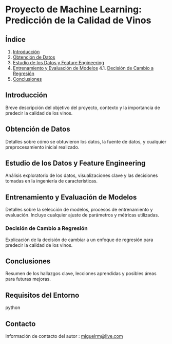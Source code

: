 # Proyecto de Machine Learning: Predicción de la Calidad de Vinos

## Índice
1. [Introducción](#introducción)
2. [Obtención de Datos](#obtención-de-datos)
3. [Estudio de los Datos y Feature Engineering](#estudio-de-los-datos-y-feature-engineering)
4. [Entrenamiento y Evaluación de Modelos](#entrenamiento-y-evaluación-de-modelos)
    4.1. [Decisión de Cambio a Regresión](#decisión-de-cambio-a-regresión)
5. [Conclusiones](#conclusiones)

## Introducción <a id="introducción"></a>
Breve descripción del objetivo del proyecto, contexto y la importancia de predecir la calidad de los vinos.

## Obtención de Datos <a id="obtención-de-datos"></a>
Detalles sobre cómo se obtuvieron los datos, la fuente de datos, y cualquier preprocesamiento inicial realizado.

## Estudio de los Datos y Feature Engineering <a id="estudio-de-los-datos-y-feature-engineering"></a>
Análisis exploratorio de los datos, visualizaciones clave y las decisiones tomadas en la ingeniería de características.

## Entrenamiento y Evaluación de Modelos <a id="entrenamiento-y-evaluación-de-modelos"></a>
Detalles sobre la selección de modelos, procesos de entrenamiento y evaluación. Incluye cualquier ajuste de parámetros y métricas utilizadas.

### Decisión de Cambio a Regresión <a id="decisión-de-cambio-a-regresión"></a>
Explicación de la decisión de cambiar a un enfoque de regresión para predecir la calidad de los vinos.

## Conclusiones <a id="conclusiones"></a>
Resumen de los hallazgos clave, lecciones aprendidas y posibles áreas para futuras mejoras.

## Requisitos del Entorno
python

## Contacto
Información de contacto del autor : miguelrm@live.com
